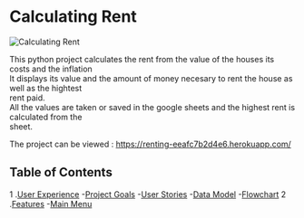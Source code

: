 # Calculating Rent

![Calculating Rent]()

This python project calculates the rent from the value of the houses its
costs and the inflation <br>
It displays its value and the amount of money necesary to rent the house 
as well as the hightest<br> rent paid.<br>
All the values are taken or saved in the google sheets and the highest 
rent is calculated from the<br> sheet.

The project can be viewed :
https://renting-eeafc7b2d4e6.herokuapp.com/

## Table of Contents
1 .[User Experience](#user-experience-ux)
    -[Project Goals](#project-goalse)
    -[User Stories](#user-stories)
    -[Data Model](#data-model)
    -[Flowchart](#flowchart)
2 .[Features](#features)
    -[Main Menu](#main-menu)
   






